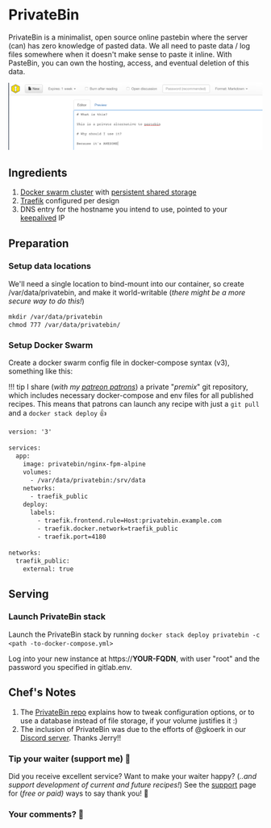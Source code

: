 # PrivateBin

PrivateBin is a minimalist, open source online pastebin where the server (can) has zero knowledge of pasted data. We all need to paste data / log files somewhere when it doesn't make sense to paste it inline. With PasteBin, you can own the hosting, access, and eventual deletion of this data.

![PrivateBin Screenshot](../images/privatebin.png)

## Ingredients

1. [Docker swarm cluster](/ha-docker-swarm/design/) with [persistent shared storage](/ha-docker-swarm/shared-storage-ceph.md)
2. [Traefik](/ha-docker-swarm/traefik_public) configured per design
3. DNS entry for the hostname you intend to use, pointed to your [keepalived](ha-docker-swarm/keepalived/) IP

## Preparation

### Setup data locations

We'll need a single location to bind-mount into our container, so create /var/data/privatebin, and make it world-writable (_there might be a more secure way to do this!_)

```
mkdir /var/data/privatebin
chmod 777 /var/data/privatebin/
```

### Setup Docker Swarm

Create a docker swarm config file in docker-compose syntax (v3), something like this:

!!! tip
        I share (_with my [patreon patrons](https://www.patreon.com/funkypenguin)_) a private "_premix_" git repository, which includes necessary docker-compose and env files for all published recipes. This means that patrons can launch any recipe with just a ```git pull``` and a ```docker stack deploy``` 👍


```
version: '3'

services:
  app:
    image: privatebin/nginx-fpm-alpine
    volumes:
      - /var/data/privatebin:/srv/data
    networks:
      - traefik_public
    deploy:
      labels:
        - traefik.frontend.rule=Host:privatebin.example.com
        - traefik.docker.network=traefik_public
        - traefik.port=4180

networks:
  traefik_public:
    external: true
```

## Serving

### Launch PrivateBin stack

Launch the PrivateBin stack by running ```docker stack deploy privatebin -c <path -to-docker-compose.yml>```

Log into your new instance at https://**YOUR-FQDN**, with user "root" and the password you specified in gitlab.env.

## Chef's Notes

1. The [PrivateBin repo](https://github.com/PrivateBin/PrivateBin/blob/master/INSTALL.md) explains how to tweak configuration options, or to use a database instead of file storage, if your volume justifies it :)
2. The inclusion of PrivateBin was due to the efforts of @gkoerk in our [Discord server](http://chat.funkypenguin.co.nz). Thanks Jerry!!

### Tip your waiter (support me) 👏

Did you receive excellent service? Want to make your waiter happy? (_..and support development of current and future recipes!_) See the [support](/support/) page for (_free or paid)_ ways to say thank you! 👏

### Your comments? 💬
